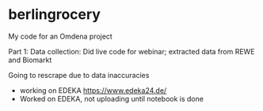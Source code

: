 # berlingrocery
My code for an Omdena project

Part 1: Data collection:
Did live code for webinar;
extracted data from REWE and Biomarkt


Going to rescrape due to data inaccuracies
- working on EDEKA
https://www.edeka24.de/
- Worked on EDEKA, not uploading until notebook is done
